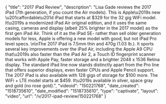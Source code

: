 {
    "title": "2017 iPad Review",
    "description": "Lisa Gade reviews the 2017 iPad (7th generation, if you count the Air models). This is Apple\u2019s new \u201caffordable\u201d iPad that starts at $329 for the 32 gig WiFi model. It\u2019s a modernized iPad Air original edition, and it uses the same casing, cameras and display (albeit 25% brighter in the 2017 model) as the first gen iPad Air. Think of it as the iPad SE- rather than sell older generation models for less, Apple is offering a new model with good, but not iPad Pro level specs. \n\nThe 2017 iPad is 7.5mm thin and 470g (1.03 lb.). It sports several key improvements over the iPad Air, including the Apple A9 CPU that\u2019s also faster than the iPad Air 2, a Touch ID fingerprint scanner that works with Apple Pay, faster storage and a brighter 2048 x 1536 Retina display. The standard iPad line now stands distinctly apart from the Pro line that offers superior displays, even faster CPUs and Apple Pencil support. The 2017 iPad is also available with 128 gigs of storage for $100 more. The WiFi + LTE model starts at $459. It\u2019s available in silver, space gray and gold (no rose gold).",
    "videoid": "150221768",
    "date_created": "1518735610",
    "date_modified": "1518735610",
    "type": "captivate",
    "layout": "video",
    "url": "\/v\/2017-ipad-review\/150221768"
}